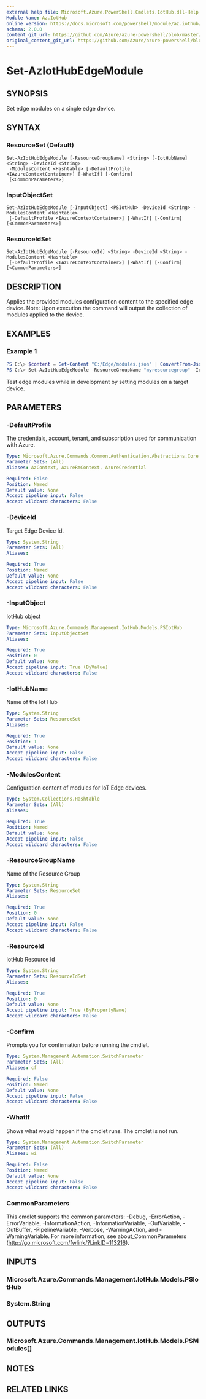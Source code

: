 ```yaml
---
external help file: Microsoft.Azure.PowerShell.Cmdlets.IotHub.dll-Help.xml
Module Name: Az.IotHub
online version: https://docs.microsoft.com/powershell/module/az.iothub/set-aziothubedgemodule
schema: 2.0.0
content_git_url: https://github.com/Azure/azure-powershell/blob/master/src/IotHub/IotHub/help/Set-AzIotHubEdgeModule.md
original_content_git_url: https://github.com/Azure/azure-powershell/blob/master/src/IotHub/IotHub/help/Set-AzIotHubEdgeModule.md
---
```


# Set-AzIotHubEdgeModule

## SYNOPSIS
Set edge modules on a single edge device.

## SYNTAX

### ResourceSet (Default)
```
Set-AzIotHubEdgeModule [-ResourceGroupName] <String> [-IotHubName] <String> -DeviceId <String>
 -ModulesContent <Hashtable> [-DefaultProfile <IAzureContextContainer>] [-WhatIf] [-Confirm]
 [<CommonParameters>]
```

### InputObjectSet
```
Set-AzIotHubEdgeModule [-InputObject] <PSIotHub> -DeviceId <String> -ModulesContent <Hashtable>
 [-DefaultProfile <IAzureContextContainer>] [-WhatIf] [-Confirm] [<CommonParameters>]
```

### ResourceIdSet
```
Set-AzIotHubEdgeModule [-ResourceId] <String> -DeviceId <String> -ModulesContent <Hashtable>
 [-DefaultProfile <IAzureContextContainer>] [-WhatIf] [-Confirm] [<CommonParameters>]
```

## DESCRIPTION
Applies the provided modules configuration content to the specified edge device.
Note: Upon execution the command will output the collection of modules applied to the device.

## EXAMPLES

### Example 1
```powershell
PS C:\> $content = Get-Content "C:/Edge/modules.json" | ConvertFrom-Json -AsHashtable
PS C:\> Set-AzIotHubEdgeModule -ResourceGroupName "myresourcegroup" -IotHubName "myiothub" -DeviceId "myEdgeDevice1" -ModulesContent $content
```

Test edge modules while in development by setting modules on a target device.

## PARAMETERS

### -DefaultProfile
The credentials, account, tenant, and subscription used for communication with Azure.

```yaml
Type: Microsoft.Azure.Commands.Common.Authentication.Abstractions.Core.IAzureContextContainer
Parameter Sets: (All)
Aliases: AzContext, AzureRmContext, AzureCredential

Required: False
Position: Named
Default value: None
Accept pipeline input: False
Accept wildcard characters: False
```

### -DeviceId
Target Edge Device Id.

```yaml
Type: System.String
Parameter Sets: (All)
Aliases:

Required: True
Position: Named
Default value: None
Accept pipeline input: False
Accept wildcard characters: False
```

### -InputObject
IotHub object

```yaml
Type: Microsoft.Azure.Commands.Management.IotHub.Models.PSIotHub
Parameter Sets: InputObjectSet
Aliases:

Required: True
Position: 0
Default value: None
Accept pipeline input: True (ByValue)
Accept wildcard characters: False
```

### -IotHubName
Name of the Iot Hub

```yaml
Type: System.String
Parameter Sets: ResourceSet
Aliases:

Required: True
Position: 1
Default value: None
Accept pipeline input: False
Accept wildcard characters: False
```

### -ModulesContent
Configuration content of modules for IoT Edge devices.

```yaml
Type: System.Collections.Hashtable
Parameter Sets: (All)
Aliases:

Required: True
Position: Named
Default value: None
Accept pipeline input: False
Accept wildcard characters: False
```

### -ResourceGroupName
Name of the Resource Group

```yaml
Type: System.String
Parameter Sets: ResourceSet
Aliases:

Required: True
Position: 0
Default value: None
Accept pipeline input: False
Accept wildcard characters: False
```

### -ResourceId
IotHub Resource Id

```yaml
Type: System.String
Parameter Sets: ResourceIdSet
Aliases:

Required: True
Position: 0
Default value: None
Accept pipeline input: True (ByPropertyName)
Accept wildcard characters: False
```

### -Confirm
Prompts you for confirmation before running the cmdlet.

```yaml
Type: System.Management.Automation.SwitchParameter
Parameter Sets: (All)
Aliases: cf

Required: False
Position: Named
Default value: None
Accept pipeline input: False
Accept wildcard characters: False
```

### -WhatIf
Shows what would happen if the cmdlet runs.
The cmdlet is not run.

```yaml
Type: System.Management.Automation.SwitchParameter
Parameter Sets: (All)
Aliases: wi

Required: False
Position: Named
Default value: None
Accept pipeline input: False
Accept wildcard characters: False
```

### CommonParameters
This cmdlet supports the common parameters: -Debug, -ErrorAction, -ErrorVariable, -InformationAction, -InformationVariable, -OutVariable, -OutBuffer, -PipelineVariable, -Verbose, -WarningAction, and -WarningVariable. For more information, see about_CommonParameters (http://go.microsoft.com/fwlink/?LinkID=113216).

## INPUTS

### Microsoft.Azure.Commands.Management.IotHub.Models.PSIotHub

### System.String

## OUTPUTS

### Microsoft.Azure.Commands.Management.IotHub.Models.PSModules[]

## NOTES

## RELATED LINKS
